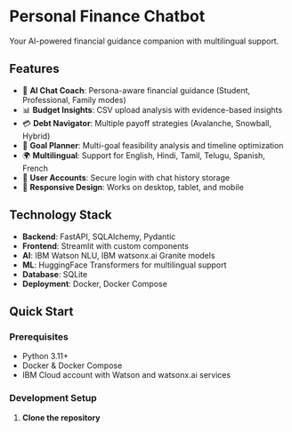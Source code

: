 # Personal Finance Chatbot

Your AI-powered financial guidance companion with multilingual support.

## Features

- 🤖 **AI Chat Coach**: Persona-aware financial guidance (Student, Professional, Family modes)
- 📊 **Budget Insights**: CSV upload analysis with evidence-based insights
- 💳 **Debt Navigator**: Multiple payoff strategies (Avalanche, Snowball, Hybrid)  
- 🎯 **Goal Planner**: Multi-goal feasibility analysis and timeline optimization
- 🌍 **Multilingual**: Support for English, Hindi, Tamil, Telugu, Spanish, French
- 👤 **User Accounts**: Secure login with chat history storage
- 📱 **Responsive Design**: Works on desktop, tablet, and mobile

## Technology Stack

- **Backend**: FastAPI, SQLAlchemy, Pydantic
- **Frontend**: Streamlit with custom components
- **AI**: IBM Watson NLU, IBM watsonx.ai Granite models
- **ML**: HuggingFace Transformers for multilingual support
- **Database**: SQLite
- **Deployment**: Docker, Docker Compose

## Quick Start

### Prerequisites

- Python 3.11+
- Docker & Docker Compose
- IBM Cloud account with Watson and watsonx.ai services

### Development Setup

1. **Clone the repository**
